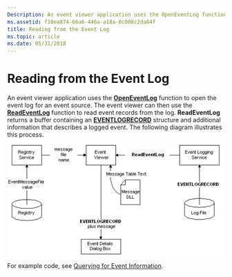 ```yaml
---
Description: An event viewer application uses the OpenEventLog function to open the event log for an event source.
ms.assetid: f10ea874-66a6-446a-a18a-0c008c2da64f
title: Reading from the Event Log
ms.topic: article
ms.date: 05/31/2018
---
```


# Reading from the Event Log

An event viewer application uses the [**OpenEventLog**](/windows/desktop/api/Winbase/nf-winbase-openeventloga) function to open the event log for an event source. The event viewer can then use the [**ReadEventLog**](/windows/desktop/api/Winbase/nf-winbase-readeventloga) function to read event records from the log. **ReadEventLog** returns a buffer containing an [**EVENTLOGRECORD**](/windows/desktop/api/Winnt/ns-winnt-_eventlogrecord) structure and additional information that describes a logged event. The following diagram illustrates this process.

![reading from the event log](images/readlog.png)

For example code, see [Querying for Event Information](querying-for-event-source-messages.md).

 

 



